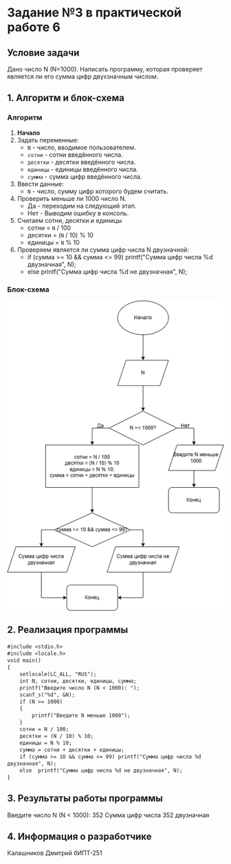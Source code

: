 # Задание №3 в практической работе 6

## Условие задачи
Дано число N (N<1000). Написать программу, которая проверяет является ли его сумма цифр двухзначным числом.

## 1. Алгоритм и блок-схема

### Алгоритм
1. **Начало**
2. Задать переменные:
   - `N` - число, вводимое пользователем.
   - `сотни` - сотни введённого числа.
   - `десятки` - десятки введённого числа.
   - `единицы` - единицы введённого числа.
   - `сумма` - сумма цифр введённого числа.
4. Ввести данные:
   - `N` - число, сумму цифр которого будем считать.
5. Проверить меньше ли 1000 число N.
   - Да - переходим на следующий этап.
   - Нет - Выводим ошибку в консоль. 
6. Считаем сотни, десятки и единицы
   - сотни = `N` / 100
   - десятки = (`N` / 10) % 10
   - единицы = `N` % 10
7. Проверяем является ли сумма цифр числа N двузначной:
   - if (сумма >= 10 && сумма <= 99) printf("Сумма цифр числа %d двузначная", N);
   - else  printf("Сумма цифр числа %d не двузначная", N);
### Блок-схема
![Блок-схема алгоритма](prak6_3/6_3.drawio.png) 

## 2. Реализация программы
```
#include <stdio.h>
#include <locale.h>
void main() 
{
    setlocale(LC_ALL, "RUS");
    int N, сотни, десятки, единицы, сумма;
    printf("Введите число N (N < 1000): ");
    scanf_s("%d", &N);
    if (N >= 1000) 
    {
        printf("Введите N меньше 1000");
    }
    сотни = N / 100;
    десятки = (N / 10) % 10;
    единицы = N % 10;
    сумма = сотни + десятки + единицы;
    if (сумма >= 10 && сумма <= 99) printf("Сумма цифр числа %d двузначная", N);
    else  printf("Сумма цифр числа %d не двузначная", N);
}
```
## 3. Результаты работы программы

Введите число N (N < 1000): 352
Сумма цифр числа 352 двузначная

## 4. Информация о разработчике

Калашников Дмитрий бИПТ-251
